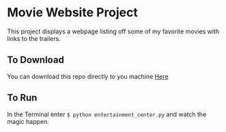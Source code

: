 # Movie Website Project

This project displays a webpage listing off some of my favorite movies with links to the trailers.

## To Download

You can download this repo directly to you machine [Here](https://github.com/connorblacksher/Udacity_FinalProjects)

## To Run

In the Terminal enter `$ python entertainment_center.py` and watch the magic happen.
